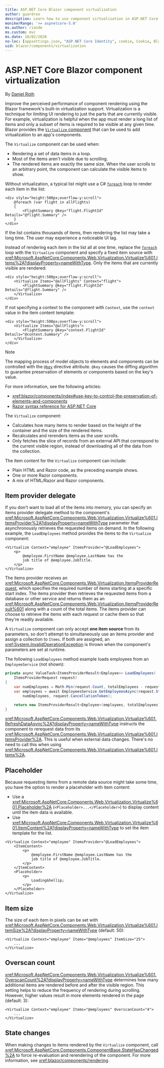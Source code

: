 ```yaml
---
title: ASP.NET Core Blazor component virtualization
author: guardrex
description: Learn how to use component virtualization in ASP.NET Core Blazor apps.
monikerRange: '>= aspnetcore-5.0'
ms.author: riande
ms.custom: mvc
ms.date: 10/02/2020
no-loc: [appsettings.json, "ASP.NET Core Identity", cookie, Cookie, Blazor, "Blazor Server", "Blazor WebAssembly", "Identity", "Let's Encrypt", Razor, SignalR]
uid: blazor/components/virtualization
---
```

# ASP.NET Core Blazor component virtualization

By [Daniel Roth](https://github.com/danroth27)

Improve the perceived performance of component rendering using the Blazor framework's built-in virtualization support. Virtualization is a technique for limiting UI rendering to just the parts that are currently visible. For example, virtualization is helpful when the app must render a long list of items and only a subset of items is required to be visible at any given time. Blazor provides the [`Virtualize` component](xref:Microsoft.AspNetCore.Components.Web.Virtualization.Virtualize%601) that can be used to add virtualization to an app's components.

The `Virtualize` component can be used when:

* Rendering a set of data items in a loop.
* Most of the items aren't visible due to scrolling.
* The rendered items are exactly the same size. When the user scrolls to an arbitrary point, the component can calculate the visible items to show.

Without virtualization, a typical list might use a C# [`foreach`](/dotnet/csharp/language-reference/keywords/foreach-in) loop to render each item in the list:

```razor
<div style="height:500px;overflow-y:scroll">
    @foreach (var flight in allFlights)
    {
        <FlightSummary @key="flight.FlightId" Details="@flight.Summary" />
    }
</div>
```

If the list contains thousands of items, then rendering the list may take a long time. The user may experience a noticeable UI lag.

Instead of rendering each item in the list all at one time, replace the [`foreach`](/dotnet/csharp/language-reference/keywords/foreach-in) loop with the `Virtualize` component and specify a fixed item source with <xref:Microsoft.AspNetCore.Components.Web.Virtualization.Virtualize%601.Items%2A?displayProperty=nameWithType>. Only the items that are currently visible are rendered:

```razor
<div style="height:500px;overflow-y:scroll">
    <Virtualize Items="@allFlights" Context="flight">
        <FlightSummary @key="flight.FlightId" Details="@flight.Summary" />
    </Virtualize>
</div>
```

If not specifying a context to the component with `Context`, use the `context` value in the item content template:

```razor
<div style="height:500px;overflow-y:scroll">
    <Virtualize Items="@allFlights">
        <FlightSummary @key="context.FlightId" Details="@context.Summary" />
    </Virtualize>
</div>
```

> [!NOTE]
> The mapping process of model objects to elements and components can be controlled with the [`@key`](xref:mvc/views/razor#key) directive attribute. `@key` causes the diffing algorithm to guarantee preservation of elements or components based on the key's value.
>
> For more information, see the following articles:
>
> * <xref:blazor/components/index#use-key-to-control-the-preservation-of-elements-and-components>
> * [Razor syntax reference for ASP.NET Core](xref:mvc/views/razor#key)

The `Virtualize` component:

* Calculates how many items to render based on the height of the container and the size of the rendered items.
* Recalculates and rerenders items as the user scrolls.
* Only fetches the slice of records from an external API that correspond to the current visible region, instead of downloading all of the data from the collection.

The item content for the `Virtualize` component can include:

* Plain HTML and Razor code, as the preceding example shows.
* One or more Razor components.
* A mix of HTML/Razor and Razor components.

## Item provider delegate

If you don't want to load all of the items into memory, you can specify an items provider delegate method to the component's <xref:Microsoft.AspNetCore.Components.Web.Virtualization.Virtualize%601.ItemsProvider%2A?displayProperty=nameWithType> parameter that asynchronously retrieves the requested items on demand. In the following example, the `LoadEmployees` method provides the items to the `Virtualize` component:

```razor
<Virtualize Context="employee" ItemsProvider="@LoadEmployees">
    <p>
        @employee.FirstName @employee.LastName has the 
        job title of @employee.JobTitle.
    </p>
</Virtualize>
```

The items provider receives an <xref:Microsoft.AspNetCore.Components.Web.Virtualization.ItemsProviderRequest>, which specifies the required number of items starting at a specific start index. The items provider then retrieves the requested items from a database or other service and returns them as an <xref:Microsoft.AspNetCore.Components.Web.Virtualization.ItemsProviderResult%601> along with a count of the total items. The items provider can choose to retrieve the items with each request or cache them so that they're readily available.

A `Virtualize` component can only accept **one item source** from its parameters, so don't attempt to simultaneously use an items provider and assign a collection to `Items`. If both are assigned, an <xref:System.InvalidOperationException> is thrown when the component's parameters are set at runtime.

The following `LoadEmployees` method example loads employees from an `EmployeeService` (not shown):

```csharp
private async ValueTask<ItemsProviderResult<Employee>> LoadEmployees(
    ItemsProviderRequest request)
{
    var numEmployees = Math.Min(request.Count, totalEmployees - request.StartIndex);
    var employees = await EmployeesService.GetEmployeesAsync(request.StartIndex, 
        numEmployees, request.CancellationToken);

    return new ItemsProviderResult<Employee>(employees, totalEmployees);
}
```

<xref:Microsoft.AspNetCore.Components.Web.Virtualization.Virtualize%601.RefreshDataAsync%2A?displayProperty=nameWithType> instructs the component to rerequest data from its <xref:Microsoft.AspNetCore.Components.Web.Virtualization.Virtualize%601.ItemsProvider%2A>. This is useful when external data changes. There's no need to call this when using <xref:Microsoft.AspNetCore.Components.Web.Virtualization.Virtualize%601.Items%2A>.

## Placeholder

Because requesting items from a remote data source might take some time, you have the option to render a placeholder with item content:

* Use a <xref:Microsoft.AspNetCore.Components.Web.Virtualization.Virtualize%601.Placeholder%2A> (`<Placeholder>...</Placeholder>`) to display content until the item data is available.
* Use <xref:Microsoft.AspNetCore.Components.Web.Virtualization.Virtualize%601.ItemContent%2A?displayProperty=nameWithType> to set the item template for the list.

```razor
<Virtualize Context="employee" ItemsProvider="@LoadEmployees">
    <ItemContent>
        <p>
            @employee.FirstName @employee.LastName has the 
            job title of @employee.JobTitle.
        </p>
    </ItemContent>
    <Placeholder>
        <p>
            Loading&hellip;
        </p>
    </Placeholder>
</Virtualize>
```

## Item size

The size of each item in pixels can be set with <xref:Microsoft.AspNetCore.Components.Web.Virtualization.Virtualize%601.ItemSize%2A?displayProperty=nameWithType> (default: 50):

```razor
<Virtualize Context="employee" Items="@employees" ItemSize="25">
    ...
</Virtualize>
```

## Overscan count

<xref:Microsoft.AspNetCore.Components.Web.Virtualization.Virtualize%601.OverscanCount%2A?displayProperty=nameWithType> determines how many additional items are rendered before and after the visible region. This setting helps to reduce the frequency of rendering during scrolling. However, higher values result in more elements rendered in the page (default: 3):

```razor
<Virtualize Context="employee" Items="@employees" OverscanCount="4">
    ...
</Virtualize>
```

## State changes

When making changes to items rendered by the `Virtualize` component, call <xref:Microsoft.AspNetCore.Components.ComponentBase.StateHasChanged%2A> to force re-evaluation and rerendering of the component. For more information, see <xref:blazor/components/rendering>.
